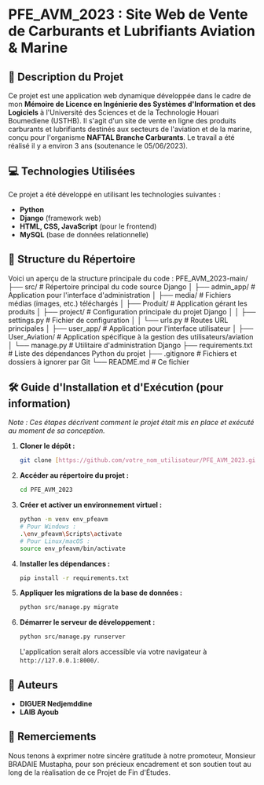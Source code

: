 # PFE_AVM_2023 : Site Web de Vente de Carburants et Lubrifiants Aviation & Marine

## 🎯 Description du Projet
Ce projet est une application web dynamique développée dans le cadre de mon **Mémoire de Licence en Ingénierie des Systèmes d'Information et des Logiciels** à l'Université des Sciences et de la Technologie Houari Boumediene (USTHB). Il s'agit d'un site de vente en ligne des produits carburants et lubrifiants destinés aux secteurs de l'aviation et de la marine, conçu pour l'organisme **NAFTAL Branche Carburants**.
Le travail a été réalisé il y a environ 3 ans (soutenance le 05/06/2023).

## 💻 Technologies Utilisées
Ce projet a été développé en utilisant les technologies suivantes :
* **Python**
* **Django** (framework web)
* **HTML, CSS, JavaScript** (pour le frontend)
* **MySQL** (base de données relationnelle)

## 📁 Structure du Répertoire
Voici un aperçu de la structure principale du code :
PFE_AVM_2023-main/
├── src/                       # Répertoire principal du code source Django
│   ├── admin_app/             # Application pour l'interface d'administration
│   ├── media/                 # Fichiers médias (images, etc.) téléchargés
│   ├── Produit/               # Application gérant les produits
│   ├── project/               # Configuration principale du projet Django
│   │   ├── settings.py        # Fichier de configuration
│   │   └── urls.py            # Routes URL principales
│   ├── user_app/              # Application pour l'interface utilisateur
│   ├── User_Aviation/         # Application spécifique à la gestion des utilisateurs/aviation
│   └── manage.py              # Utilitaire d'administration Django
├── requirements.txt           # Liste des dépendances Python du projet
├── .gitignore                 # Fichiers et dossiers à ignorer par Git
└── README.md                  # Ce fichier


## 🛠️ Guide d'Installation et d'Exécution (pour information)
*Note : Ces étapes décrivent comment le projet était mis en place et exécuté au moment de sa conception.*

1.  **Cloner le dépôt :**
    ```bash
    git clone [https://github.com/votre_nom_utilisateur/PFE_AVM_2023.git](https://github.com/votre_nom_utilisateur/PFE_AVM_2023.git)
    ```
2.  **Accéder au répertoire du projet :**
    ```bash
    cd PFE_AVM_2023
    ```
3.  **Créer et activer un environnement virtuel :**
    ```bash
    python -m venv env_pfeavm
    # Pour Windows :
    .\env_pfeavm\Scripts\activate
    # Pour Linux/macOS :
    source env_pfeavm/bin/activate
    ```
4.  **Installer les dépendances :**
    ```bash
    pip install -r requirements.txt
    ```
5.  **Appliquer les migrations de la base de données :**
    ```bash
    python src/manage.py migrate
    ```
6.  **Démarrer le serveur de développement :**
    ```bash
    python src/manage.py runserver
    ```
    L'application serait alors accessible via votre navigateur à `http://127.0.0.1:8000/`.

## 🤝 Auteurs
* **DIGUER Nedjemddine**
* **LAIB Ayoub**

## 🙏 Remerciements
Nous tenons à exprimer notre sincère gratitude à notre promoteur, Monsieur BRADAIE Mustapha, pour son précieux encadrement et son soutien tout au long de la réalisation de ce Projet de Fin d'Études.

